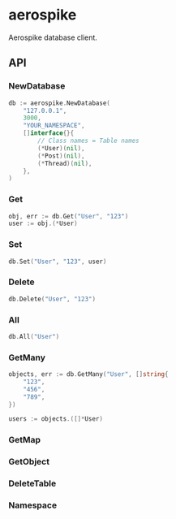 # aerospike
Aerospike database client.

## API
### NewDatabase
```go
db := aerospike.NewDatabase(
	"127.0.0.1",
	3000,
	"YOUR_NAMESPACE",
	[]interface{}{
		// Class names = Table names
		(*User)(nil),
		(*Post)(nil),
		(*Thread)(nil),
	},
)
```
### Get
```go
obj, err := db.Get("User", "123")
user := obj.(*User)
```
### Set
```go
db.Set("User", "123", user)
```
### Delete
```go
db.Delete("User", "123")
```
### All
```go
db.All("User")
```
### GetMany
```go
objects, err := db.GetMany("User", []string{
	"123",
	"456",
	"789",
})

users := objects.([]*User)
```
### GetMap
### GetObject
### DeleteTable
### Namespace